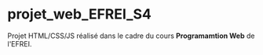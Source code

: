 # projet_web_EFREI_S4

Projet HTML/CSS/JS réalisé dans le cadre du cours **Programamtion Web** de l'EFREI. 
